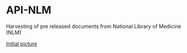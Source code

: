# API-NLM
Harvesting of pre released documents from National Library of Medicine (NLM)

[Initial picture](https://github.com/bireme/API-NLM/images/API_NLM-lousa_inicial.jpg)
